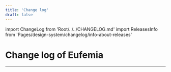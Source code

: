 ```yaml
---
title: 'Change log'
draft: false
---
```


import ChangeLog from 'Root/../../CHANGELOG.md'
import ReleasesInfo from 'Pages/design-system/changelog/info-about-releases'

# Change log of Eufemia

<ReleasesInfo />

---

<ChangeLog />
